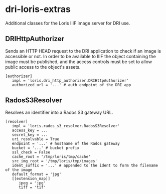 # dri-loris-extras
Additional classes for the Loris IIIF image server for DRI use.

## DRIHttpAuthorizer

Sends an HTTP HEAD request to the DRI application to check if an image is accessible or not.
In order to be available to IIIF the object containing the image must be published, and the access
controls must be set to allow public access to the object's assets.

```
[authorizer]
   impl = 'loris.dri_http_authorizer.DRIHttpAuthorizer'
   authorized_url = '...' # auth endpoint of the DRI app
```

## RadosS3Resolver

Resolves an identifier into a Rados S3 gateway URL.

```
[resolver]
   impl = 'loris.rados_s3_resolver.RadosS3Resolver'
   access_key = ...
   secret_key = ...
   uri_resolvable = True
   endpoint = '...' # hostname of the Rados gateway
   bucket = '...' # bucket prefix
   ssl_check = False
   cache_root = '/tmp/loris/tmp/cache'
   src_img_root = '/tmp/loris/tmp/images'
   ident_suffix = '...' # appended to the ident to form the filename of the image
   default_format = 'jpg'
   [[extension_map]]
      jpeg = 'jpg'
      tiff = 'tif'
```
